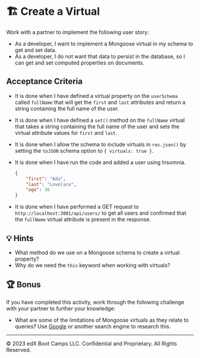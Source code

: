 # 🏗️ Create a Virtual
Work with a partner to implement the following user story:
* As a developer, I want to implement a Mongoose virtual in my schema to get and set data. 
* As a developer, I do not want that data to persist in the database, so I can get and set computed properties on documents.

## Acceptance Criteria
* It is done when I have defined a virtual property on the `userSchema` called `fullName` that will get the `first` and `last` attributes and return a string containing the full name of the user.
* It is done when I have defined a `set()` method on the `fullName` virtual that takes a string containing the full name of the user and sets the virtual attribute values for `first` and `last`.
* It is done when I allow the schema to include virtuals in `res.json()` by setting the `toJSON` schema option to `{ virtuals: true }`.
* It is done when I have run the code and added a user using Insomnia.

  ```json
  {  
      "first": "Ada",
      "last": "Lovelace",
      "age": 36
  }
  ```

* It is done when I have performed a GET request to `http://localhost:3001/api/users/` to get all users and confirmed that the `fullName` virtual attribute is present in the response.

## 💡 Hints
* What method do we use on a Mongoose schema to create a virtual property?
* Why do we need the `this` keyword when working with virtuals?

## 🏆 Bonus
If you have completed this activity, work through the following challenge with your partner to further your knowledge:
* What are some of the limitations of Mongoose virtuals as they relate to queries?
Use [Google](https://www.google.com) or another search engine to research this.

---
© 2023 edX Boot Camps LLC. Confidential and Proprietary. All Rights Reserved.
